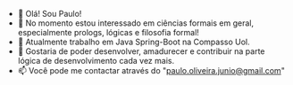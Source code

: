 - 👋 Olá! Sou Paulo!
- 👀 No momento estou interessado em ciências formais em geral, especialmente prologs, lógicas e filosofia formal!
- 🌱 Atualmente trabalho em Java Spring-Boot na Compasso Uol.
- 💞️ Gostaria de poder desenvolver, amadurecer e contribuir na parte lógica de desenvolvimento cada vez mais.
- 📫 Você pode me contactar através do "paulo.oliveira.junio@gmail.com" 

<!---
PJ-Oliveira/PJ-Oliveira is a ✨ special ✨ repository because its `README.md` (this file) appears on your GitHub profile.
You can click the Preview link to take a look at your changes.
--->
